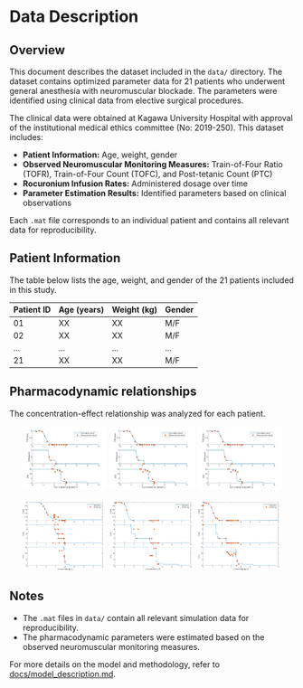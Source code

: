 # Data Description

## Overview
This document describes the dataset included in the `data/` directory. The dataset contains optimized parameter data for 21 patients who underwent general anesthesia with neuromuscular blockade. The parameters were identified using clinical data from elective surgical procedures.

The clinical data were obtained at Kagawa University Hospital with approval of the institutional medical ethics committee (No: 2019-250). This dataset includes:
- **Patient Information:** Age, weight, gender
- **Observed Neuromuscular Monitoring Measures:** Train-of-Four Ratio (TOFR), Train-of-Four Count (TOFC), and Post-tetanic Count (PTC)
- **Rocuronium Infusion Rates:** Administered dosage over time
- **Parameter Estimation Results:** Identified parameters based on clinical observations

Each `.mat` file corresponds to an individual patient and contains all relevant data for reproducibility.


## Patient Information
The table below lists the age, weight, and gender of the 21 patients included in this study.

| Patient ID | Age (years) | Weight (kg) | Gender |
|------------|------------|------------|--------|
| 01         | XX         | XX         | M/F    |
| 02         | XX         | XX         | M/F    |
| ...        | ...        | ...        | ...    |
| 21         | XX         | XX         | M/F    |


## Pharmacodynamic relationships 

The concentration-effect relationship was analyzed for each patient. 

<p align="center">
  <img src="images/patient_04.jpg" width="30%">
  <img src="images/patient_04.jpg" width="30%">
  <img src="images/patient_04.jpg" width="30%">
</p>

<p align="center">
  <img src="docs/images/patient_01.png" width="30%">
  <img src="docs/images/patient_05.png" width="30%">
  <img src="docs/images/patient_06.png" width="30%">
</p>


## Notes
- The `.mat` files in `data/` contain all relevant simulation data for reproducibility.
- The pharmacodynamic parameters were estimated based on the observed neuromuscular monitoring measures.

For more details on the model and methodology, refer to [docs/model_description.md](docs/model_description.md).
